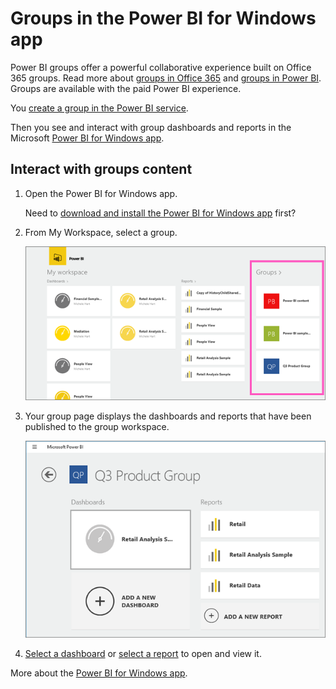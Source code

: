 ﻿<properties 
   pageTitle="Groups in the Power BI for Windows app"
   description="Groups in the Power BI for Windows app"
   services="powerbi" 
   documentationCenter="" 
   authors="pcw3187" 
   manager="mblythe" 
   editor=""
   tags=""/>
 
<tags
   ms.service="powerbi"
   ms.devlang="NA"
   ms.topic="article"
   ms.tgt_pltfrm="NA"
   ms.workload="powerbi"
   ms.date="10/14/2015"
   ms.author="v-pawrig"/>
# Groups in the Power BI for Windows app

Power BI groups offer a powerful collaborative experience built on Office 365 groups. Read more about [groups in Office 365](https://support.office.com/en-US/Article/Find-help-about-Groups-in-Office-365-7a9b321f-b76a-4d53-b98b-a2b0b7946de1) and [groups in Power BI](https://support.powerbi.com/knowledgebase/articles/654247). Groups are available with the paid Power BI experience.


You [create a group in the Power BI service](https://support.powerbi.com/knowledgebase/articles/654250).

Then you see and interact with group dashboards and reports in the Microsoft [Power BI for Windows app](powerbi-service-windows-app-get-started.md). 


## Interact with groups content

1.  Open the Power BI for Windows app.

    Need to [download and install the Power BI for Windows app](http://go.microsoft.com/fwlink/?LinkId=526478) first?

2.  From My Workspace, select a group.

    ![](media/powerbi-mobile-groups-in-the-windows-app/group.png)

3.  Your group page displays the dashboards and reports that have been published to the group workspace.

    ![](media/powerbi-mobile-groups-in-the-windows-app/group_workspace.png)

4.  [Select a dashboard](https://support.powerbi.com/knowledgebase/articles/510951) or [select a report](https://support.powerbi.com/knowledgebase/articles/510953) to open and view it.

More about the [Power BI for Windows app](powerbi-service-windows-app-get-started.md).

